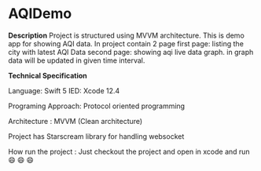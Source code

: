 # AQIDemo
**Description**
Project is structured using MVVM architecture.
This is demo app for showing AQI data. In project contain 2 page 
first page: listing the city with latest AQI Data
second page: showing aqi live data graph. in graph data will be updated in given time interval.


**Technical Specification** 

Language: Swift 5
IED: Xcode 12.4

Programing Approach: Protocol oriented programming 

Architecture : MVVM (Clean architecture)

Project has Starscream library for handling websocket

How run the project : Just checkout the project and open in xcode and run  😄 😄 😄








